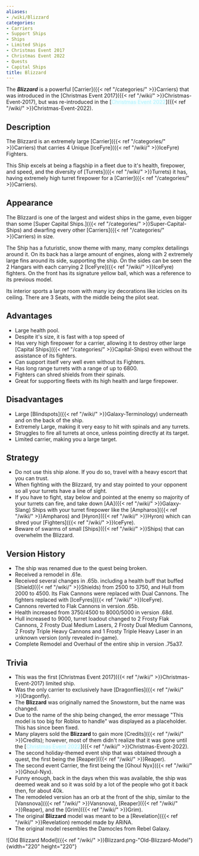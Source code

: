 ```yaml
---
aliases:
- /wiki/Blizzard
categories:
- Carriers
- Support Ships
- Ships
- Limited Ships
- Christmas Event 2017
- Christmas Event 2022
- Quests
- Capital Ships
title: Blizzard
---
```


The **_Blizzard_** is a powerful [Carrier]({{< ref "/categories/" >}}Carriers) that was introduced in the [Christmas Event 2017]({{< ref "/wiki/" >}}Christmas-Event-2017), but was re-introduced in the [<span style="color:#aef2fe;text-shadow: 1px 1px 10px #aef2fe;">Christmas Event 2022</span>]({{< ref "/wiki/" >}}Christmas-Event-2022).

## Description

The Blizzard is an extremely large [Carrier]({{< ref "/categories/" >}}Carriers) that carries 4 Unique [IceFyre]({{< ref "/wiki/" >}}IceFyre) Fighters.

This Ship excels at being a flagship in a fleet due to it's health, firepower, and speed, and the diversity of [Turrets]({{< ref "/wiki/" >}}Turrets) it has, having extremely high turret firepower for a [Carrier]({{< ref "/categories/" >}}Carriers).

## Appearance

The Blizzard is one of the largest and widest ships in the game, even bigger than some [Super Capital Ships.]({{< ref "/categories/" >}}Super-Capital-Ships) and dwarfing every other [Carriers]({{< ref "/categories/" >}}Carriers) in size.

The Ship has a futuristic, snow theme with many, many complex detailings around it. On its back has a large amount of engines, along with 2 extremely large fins around its side, supporting the ship. On the sides can be seen the 2 Hangars with each carrying 2 [IceFyre]({{< ref "/wiki/" >}}IceFyre) fighters. On the front has its signature yellow ball, which was a reference to its previous model.

Its interior sports a large room with many icy decorations like icicles on its ceiling. There are 3 Seats, with the middle being the pilot seat.

## Advantages

- Large health pool.
- Despite it's size, it is fast with a top speed of 
- Has very high firepower for a carrier, allowing it to destroy other large [Capital Ships]({{< ref "/categories/" >}}Capital-Ships) even without the assistance of its fighters.
- Can support itself very well even without its Fighters.
- Has long range turrets with a range of up to 6800.
- Fighters can shred shields from their spinals.
- Great for supporting fleets with its high health and large firepower.

## Disadvantages

- Large [Blindspots]({{< ref "/wiki/" >}}Galaxy-Terminology) underneath and on the back of the ship.
- Extremely Large, making it very easy to hit with spinals and any turrets.
- Struggles to fire all turrets at once, unless pointing directly at its target.
- Limited carrier, making you a large target.

## Strategy

- Do not use this ship alone. If you do so, travel with a heavy escort that you can trust.
- When fighting with the Blizzard, try and stay pointed to your opponent so all your turrets have a line of sight.
- If you have to fight, stay below and pointed at the enemy so majority of your turrets can fire, and take down [AA]({{< ref "/wiki/" >}}Galaxy-Slang) Ships with your turret firepower like the [Ampharos]({{< ref "/wiki/" >}}Ampharos) and [Hyron]({{< ref "/wiki/" >}}Hyron) which can shred your [Fighters]({{< ref "/wiki/" >}}IceFyre).
- Beware of swarms of small [Ships]({{< ref "/wiki/" >}}Ships) that can overwhelm the Blizzard.

## Version History 

- The ship was renamed due to the quest being broken.
- Received a remodel in .61e.
- Received several changes in .65b. including a health buff that buffed [Shield]({{< ref "/wiki/" >}}Shields) from 2500 to 3750, and Hull from 2000 to 4500. Its Flak Cannons were replaced with Dual Cannons. The fighters replaced with [IceFyres]({{< ref "/wiki/" >}}IceFyre).
- Cannons reverted to Flak Cannons in version .65b.
- Health increased from 3750/4500 to 8000/5000 in version .68d.
- Hull increased to 9000, turret loadout changed to 2 Frosty Flak Cannons, 2 Frosty Dual Medium Lasers, 2 Frosty Dual Medium Cannons, 2 Frosty Triple Heavy Cannons and 1 Frosty Triple Heavy Laser in an unknown version (only revealed in-game).
- Complete Remodel and Overhaul of the entire ship in version .75a37.

## Trivia

- This was the first [Christmas Event 2017]({{< ref "/wiki/" >}}Christmas-Event-2017) limited ship.
- Was the only carrier to exclusively have [Dragonflies]({{< ref "/wiki/" >}}Dragonfly).
- The **Blizzard** was originally named the Snowstorm, but the name was changed.
- Due to the name of the ship being changed, the error message "This model is too big for Roblox to handle" was displayed as a placeholder. This has since been fixed.
- Many players sold the **Blizzard** to gain more [Credits]({{< ref "/wiki/" >}}Credits); however, most of them didn't realize that it was gone until the [<span style="color:#aef2fe;text-shadow: 1px 1px 10px #aef2fe;">Christmas Event 2022</span>]({{< ref "/wiki/" >}}Christmas-Event-2022).
- The second holiday-themed event ship that was obtained through a quest, the first being the [Reaper]({{< ref "/wiki/" >}}Reaper).
- The second event Carrier, the first being the [Ghoul Nyx]({{< ref "/wiki/" >}}Ghoul-Nyx).
- Funny enough, back in the days when this was available, the ship was deemed weak and so it was sold by a lot of the people who got it back then, for about 40k.
- The remodeled version has an orb at the front of the ship, similar to the [Vansnova]({{< ref "/wiki/" >}}Vansnova), [Reaper]({{< ref "/wiki/" >}}Reaper), and the [Grim]({{< ref "/wiki/" >}}Grim).
- The original **Blizzard** model was meant to be a [Revelation]({{< ref "/wiki/" >}}Revelation) remodel made by ARiNA.
- The original model resembles the Damocles from Rebel Galaxy.

![Old Blizzard Model]({{< ref "/wiki/" >}}Blizzard.png-"Old-Blizzard-Model"){width="220" height="220"}